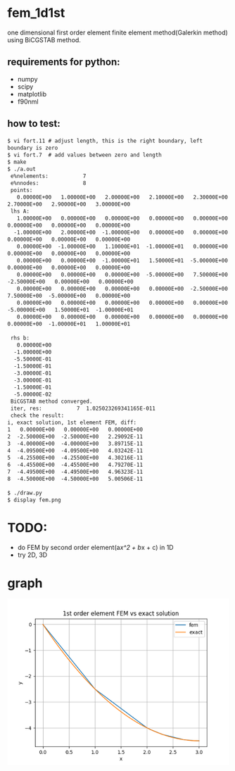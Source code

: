 fem_1d1st
======
one dimensional first order element finite element method(Galerkin method) using BiCGSTAB method.

requirements for python:
------
* numpy
* scipy
* matplotlib
* f90nml

how to test:
------

~~~
$ vi fort.11 # adjust length, this is the right boundary, left boundary is zero
$ vi fort.7  # add values between zero and length
$ make
$ ./a.out
 e%nelements:           7
 e%nnodes:              8
 points:
   0.00000E+00   1.00000E+00   2.00000E+00   2.10000E+00   2.30000E+00   2.70000E+00   2.90000E+00   3.00000E+00
 lhs A:
   1.00000E+00   0.00000E+00   0.00000E+00   0.00000E+00   0.00000E+00   0.00000E+00   0.00000E+00   0.00000E+00
  -1.00000E+00   2.00000E+00  -1.00000E+00   0.00000E+00   0.00000E+00   0.00000E+00   0.00000E+00   0.00000E+00
   0.00000E+00  -1.00000E+00   1.10000E+01  -1.00000E+01   0.00000E+00   0.00000E+00   0.00000E+00   0.00000E+00
   0.00000E+00   0.00000E+00  -1.00000E+01   1.50000E+01  -5.00000E+00   0.00000E+00   0.00000E+00   0.00000E+00
   0.00000E+00   0.00000E+00   0.00000E+00  -5.00000E+00   7.50000E+00  -2.50000E+00   0.00000E+00   0.00000E+00
   0.00000E+00   0.00000E+00   0.00000E+00   0.00000E+00  -2.50000E+00   7.50000E+00  -5.00000E+00   0.00000E+00
   0.00000E+00   0.00000E+00   0.00000E+00   0.00000E+00   0.00000E+00  -5.00000E+00   1.50000E+01  -1.00000E+01
   0.00000E+00   0.00000E+00   0.00000E+00   0.00000E+00   0.00000E+00   0.00000E+00  -1.00000E+01   1.00000E+01

 rhs b:
   0.00000E+00
  -1.00000E+00
  -5.50000E-01
  -1.50000E-01
  -3.00000E-01
  -3.00000E-01
  -1.50000E-01
  -5.00000E-02
 BiCGSTAB method converged.
 iter, res:           7  1.025023269341165E-011
 check the result:
i, exact solution, 1st element FEM, diff:
1   0.00000E+00   0.00000E+00   0.00000E+00
2  -2.50000E+00  -2.50000E+00   2.29092E-11
3  -4.00000E+00  -4.00000E+00   3.89715E-11
4  -4.09500E+00  -4.09500E+00   4.03242E-11
5  -4.25500E+00  -4.25500E+00   4.30216E-11
6  -4.45500E+00  -4.45500E+00   4.79270E-11
7  -4.49500E+00  -4.49500E+00   4.96323E-11
8  -4.50000E+00  -4.50000E+00   5.00506E-11

$ ./draw.py
$ display fem.png
~~~
  
TODO:
======
* do FEM by second order element(a*x^2 + b*x + c) in 1D
* try 2D, 3D

graph
======
![Alt text](fem.png?raw=true "fem")
